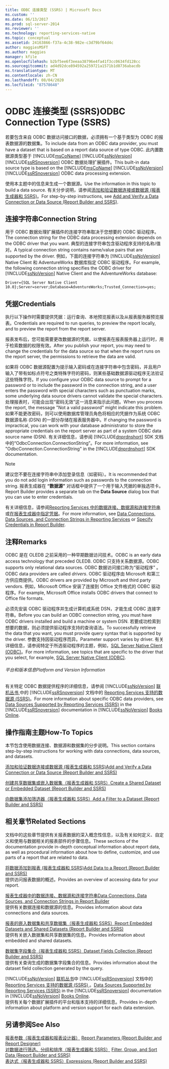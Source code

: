 ```yaml
---
title: ODBC 连接类型 (SSRS) | Microsoft Docs
ms.custom: ''
ms.date: 06/13/2017
ms.prod: sql-server-2014
ms.reviewer: ''
ms.technology: reporting-services-native
ms.topic: conceptual
ms.assetid: 24163866-f37a-4c38-982e-c3d79bf64d4c
author: maggiesMSFT
ms.author: maggies
manager: kfile
ms.openlocfilehash: b2bf5ee6f3eeaa38796e4fa41f3cc0634fd128cc
ms.sourcegitcommit: ad4d92dce894592a259721a1571b1d8736abacdb
ms.translationtype: MT
ms.contentlocale: zh-CN
ms.lasthandoff: 08/04/2020
ms.locfileid: "87578648"
---
```

# <a name="odbc-connection-type-ssrs"></a><span data-ttu-id="5b0f5-102">ODBC 连接类型 (SSRS)</span><span class="sxs-lookup"><span data-stu-id="5b0f5-102">ODBC Connection Type (SSRS)</span></span>
  <span data-ttu-id="5b0f5-103">若要包含来自 ODBC 数据访问接口的数据，必须拥有一个基于类型为 ODBC 的报表数据源的数据集。</span><span class="sxs-lookup"><span data-stu-id="5b0f5-103">To include data from an ODBC data provider, you must have a dataset that is based on a report data source of type ODBC.</span></span> <span data-ttu-id="5b0f5-104">此内置数据源类型基于 [!INCLUDE[msCoName](../../includes/msconame-md.md)] [!INCLUDE[ssNoVersion](../../includes/ssnoversion-md.md)] [!INCLUDE[ssRSnoversion](../../includes/ssrsnoversion-md.md)] ODBC 数据处理扩展插件。</span><span class="sxs-lookup"><span data-stu-id="5b0f5-104">This built-in data source type is based on the [!INCLUDE[msCoName](../../includes/msconame-md.md)] [!INCLUDE[ssNoVersion](../../includes/ssnoversion-md.md)] [!INCLUDE[ssRSnoversion](../../includes/ssrsnoversion-md.md)] ODBC data processing extension.</span></span>  
  
 <span data-ttu-id="5b0f5-105">使用本主题中的信息来生成一个数据源。</span><span class="sxs-lookup"><span data-stu-id="5b0f5-105">Use the information in this topic to build a data source.</span></span> <span data-ttu-id="5b0f5-106">有关分步说明，请参阅[添加和验证数据连接或数据源 &#40;报表生成器和 SSRS&#41;](add-and-verify-a-data-connection-report-builder-and-ssrs.md)。</span><span class="sxs-lookup"><span data-stu-id="5b0f5-106">For step-by-step instructions, see [Add and Verify a Data Connection or Data Source &#40;Report Builder and SSRS&#41;](add-and-verify-a-data-connection-report-builder-and-ssrs.md).</span></span>  
  
##  <a name="connection-string"></a><a name="Connection"></a> <span data-ttu-id="5b0f5-107">连接字符串</span><span class="sxs-lookup"><span data-stu-id="5b0f5-107">Connection String</span></span>  
 <span data-ttu-id="5b0f5-108">用于 ODBC 数据处理扩展插件的连接字符串取决于您想要的 ODBC 驱动程序。</span><span class="sxs-lookup"><span data-stu-id="5b0f5-108">The connection string for the ODBC data processing extension depends on the ODBC driver that you want.</span></span> <span data-ttu-id="5b0f5-109">典型的连接字符串包含驱动程序支持的名称/值对。</span><span class="sxs-lookup"><span data-stu-id="5b0f5-109">A typical connection string contains name/value pairs that are supported by the driver.</span></span> <span data-ttu-id="5b0f5-110">例如，下面的连接字符串为 [!INCLUDE[ssNoVersion](../../includes/ssnoversion-md.md)] Native Client 和 AdventureWorks 数据库指定 ODBC 驱动程序。</span><span class="sxs-lookup"><span data-stu-id="5b0f5-110">For example, the following connection string specifies the ODBC driver for [!INCLUDE[ssNoVersion](../../includes/ssnoversion-md.md)] Native Client and the AdventureWorks database:</span></span>  
  
```  
Driver={SQL Server Native Client 10.0};Server=server;Database=AdventureWorks;Trusted_Connection=yes;  
```  
  
  
##  <a name="credentials"></a><a name="Credentials"></a> <span data-ttu-id="5b0f5-111">凭据</span><span class="sxs-lookup"><span data-stu-id="5b0f5-111">Credentials</span></span>  
 <span data-ttu-id="5b0f5-112">执行以下操作时需要提供凭据：运行查询、本地预览报表以及从报表服务器预览报表。</span><span class="sxs-lookup"><span data-stu-id="5b0f5-112">Credentials are required to run queries, to preview the report locally, and to preview the report from the report server.</span></span>  
  
 <span data-ttu-id="5b0f5-113">报表发布后，您可能需要更改数据源的凭据，以使报表在报表服务器上运行时，用于检索数据的权限有效。</span><span class="sxs-lookup"><span data-stu-id="5b0f5-113">After you publish your report, you may need to change the credentials for the data source so that when the report runs on the report server, the permissions to retrieve the data are valid.</span></span>  
  
 <span data-ttu-id="5b0f5-114">如果将 ODBC 数据源配置为提示输入密码或在连接字符串中包含密码，并且用户输入了带有如标点符号之类特殊字符的密码，则某些基础数据源驱动程序无法验证这些特殊字符。</span><span class="sxs-lookup"><span data-stu-id="5b0f5-114">If you configure your ODBC data source to prompt for a password or to include the password in the connection string, and a user enters the password with special characters such as punctuation marks, some underlying data source drivers cannot validate the special characters.</span></span> <span data-ttu-id="5b0f5-115">处理报表时，可能会出现“密码无效”这一消息来指示此问题。</span><span class="sxs-lookup"><span data-stu-id="5b0f5-115">When you process the report, the message "Not a valid password" might indicate this problem.</span></span> <span data-ttu-id="5b0f5-116">如果不能更改密码，则可以使用数据库管理员角色将相应的凭据作为系统 ODBC 数据源名称 (DSN) 的一部分存储在报表服务器中。</span><span class="sxs-lookup"><span data-stu-id="5b0f5-116">If changing the password is impractical, you can work with your database administrator to store the appropriate credentials on the report server as part of a system ODBC data source name (DSN).</span></span> <span data-ttu-id="5b0f5-117">有关详细信息，请参阅 [!INCLUDE[dnprdnshort](../../includes/dnprdnshort-md.md)] SDK 文档中的“OdbcConnection.ConnectionString”。</span><span class="sxs-lookup"><span data-stu-id="5b0f5-117">For more information, see "OdbcConnection.ConnectionString" in the [!INCLUDE[dnprdnshort](../../includes/dnprdnshort-md.md)] SDK documentation.</span></span>  
  
> [!NOTE]  
>  <span data-ttu-id="5b0f5-118">建议您不要在连接字符串中添加登录信息（如密码）。</span><span class="sxs-lookup"><span data-stu-id="5b0f5-118">It is recommended that you do not add login information such as passwords to the connection string.</span></span> <span data-ttu-id="5b0f5-119">报表生成器在 **“数据源”** 对话框中提供了一个用于输入凭据的单独选项卡。</span><span class="sxs-lookup"><span data-stu-id="5b0f5-119">Report Builder provides a separate tab on the **Data Source** dialog box that you can use to enter credentials.</span></span>  
  
 <span data-ttu-id="5b0f5-120">有关详细信息，请参阅[Reporting Services 中的数据连接、数据源和连接字符串](../data-connections-data-sources-and-connection-strings-in-reporting-services.md)或[在报表生成器中指定凭据](../specify-credentials-in-report-builder.md)。</span><span class="sxs-lookup"><span data-stu-id="5b0f5-120">For more information, see [Data Connections, Data Sources, and Connection Strings in Reporting Services](../data-connections-data-sources-and-connection-strings-in-reporting-services.md) or [Specify Credentials in Report Builder](../specify-credentials-in-report-builder.md).</span></span>  
  
  
##  <a name="remarks"></a><a name="Remarks"></a> <span data-ttu-id="5b0f5-121">注释</span><span class="sxs-lookup"><span data-stu-id="5b0f5-121">Remarks</span></span>  
 <span data-ttu-id="5b0f5-122">ODBC 是在 OLEDB 之前采用的一种早期数据访问技术。</span><span class="sxs-lookup"><span data-stu-id="5b0f5-122">ODBC is an early data access technology that preceded OLEDB.</span></span> <span data-ttu-id="5b0f5-123">ODBC 只支持关系数据源。</span><span class="sxs-lookup"><span data-stu-id="5b0f5-123">ODBC supports only relational data sources.</span></span> <span data-ttu-id="5b0f5-124">ODBC 数据访问接口称为“驱动程序”  。</span><span class="sxs-lookup"><span data-stu-id="5b0f5-124">ODBC data providers are called *drivers*.</span></span> <span data-ttu-id="5b0f5-125">ODBC 驱动程序由 Microsoft 和第三方供应商提供。</span><span class="sxs-lookup"><span data-stu-id="5b0f5-125">ODBC drivers are provided by Microsoft and third party vendors.</span></span> <span data-ttu-id="5b0f5-126">例如，Microsoft Office 安装了连接到 Office 文件格式的 ODBC 驱动程序。</span><span class="sxs-lookup"><span data-stu-id="5b0f5-126">For example, Microsoft Office installs ODBC drivers that connect to Office file formats.</span></span>  
  
 <span data-ttu-id="5b0f5-127">必须先安装 ODBC 驱动程序并生成计算机或系统 DSN，才能生成 ODBC 连接字符串。</span><span class="sxs-lookup"><span data-stu-id="5b0f5-127">Before you can build an ODBC connection string, you must have ODBC drivers installed and build a machine or system DSN.</span></span> <span data-ttu-id="5b0f5-128">若要成功检索到想要的数据，则必须提供驱动程序支持的查询语法。</span><span class="sxs-lookup"><span data-stu-id="5b0f5-128">To successfully retrieve the data that you want, you must provide query syntax that is supported by the driver.</span></span> <span data-ttu-id="5b0f5-129">参数支持因驱动程序而异。</span><span class="sxs-lookup"><span data-stu-id="5b0f5-129">Parameter support varies by driver.</span></span> <span data-ttu-id="5b0f5-130">有关详细信息，请参阅特定于所选驱动程序的主题，例如，[SQL Server Native Client (ODBC)](../../relational-databases/native-client/odbc/sql-server-native-client-odbc.md)。</span><span class="sxs-lookup"><span data-stu-id="5b0f5-130">For more information, see topics that are specific to the driver that you select, for example, [SQL Server Native Client &#40;ODBC&#41;](../../relational-databases/native-client/odbc/sql-server-native-client-odbc.md).</span></span>  
  
###### <a name="platform-and-version-information"></a><span data-ttu-id="5b0f5-131">平台和版本信息</span><span class="sxs-lookup"><span data-stu-id="5b0f5-131">Platform and Version Information</span></span>  
 <span data-ttu-id="5b0f5-132">有关特定 ODBC 数据提供程序的详细信息，请参阅 [!INCLUDE[ssNoVersion](../../includes/ssnoversion-md.md)] [联机丛书 ](https://go.microsoft.com/fwlink/?linkid=121312) 中的 [!INCLUDE[ssRSnoversion](../../includes/ssrsnoversion-md.md)] 文档中的 [Reporting Services 支持的数据源 (SSRS)](../create-deploy-and-manage-mobile-and-paginated-reports.md)。</span><span class="sxs-lookup"><span data-stu-id="5b0f5-132">For more information about specific ODBC data providers, see [Data Sources Supported by Reporting Services &#40;SSRS&#41;](../create-deploy-and-manage-mobile-and-paginated-reports.md) in the [!INCLUDE[ssRSnoversion](../../includes/ssrsnoversion-md.md)] documentation in [!INCLUDE[ssNoVersion](../../includes/ssnoversion-md.md)] [Books Online](https://go.microsoft.com/fwlink/?linkid=121312).</span></span>  
  
  
##  <a name="how-to-topics"></a><a name="HowTo"></a> <span data-ttu-id="5b0f5-133">操作指南主题</span><span class="sxs-lookup"><span data-stu-id="5b0f5-133">How-To Topics</span></span>  
 <span data-ttu-id="5b0f5-134">本节包含使用数据连接、数据源和数据集的分步说明。</span><span class="sxs-lookup"><span data-stu-id="5b0f5-134">This section contains step-by-step instructions for working with data connections, data sources, and datasets.</span></span>  
  
 [<span data-ttu-id="5b0f5-135">添加和验证数据连接或数据源 &#40;报表生成器和 SSRS&#41;</span><span class="sxs-lookup"><span data-stu-id="5b0f5-135">Add and Verify a Data Connection or Data Source &#40;Report Builder and SSRS&#41;</span></span>](add-and-verify-a-data-connection-report-builder-and-ssrs.md)  
  
 [<span data-ttu-id="5b0f5-136">创建共享数据集或嵌入数据集（报表生成器和 SSRS）</span><span class="sxs-lookup"><span data-stu-id="5b0f5-136">Create a Shared Dataset or Embedded Dataset &#40;Report Builder and SSRS&#41;</span></span>](create-a-shared-dataset-or-embedded-dataset-report-builder-and-ssrs.md)  
  
 [<span data-ttu-id="5b0f5-137">向数据集添加筛选器（报表生成器和 SSRS）</span><span class="sxs-lookup"><span data-stu-id="5b0f5-137">Add a Filter to a Dataset &#40;Report Builder and SSRS&#41;</span></span>](add-a-filter-to-a-dataset-report-builder-and-ssrs.md)  
  
  
##  <a name="related-sections"></a><a name="Related"></a> <span data-ttu-id="5b0f5-138">相关章节</span><span class="sxs-lookup"><span data-stu-id="5b0f5-138">Related Sections</span></span>  
 <span data-ttu-id="5b0f5-139">文档中的这些章节提供有关报表数据的深入概念性信息，以及有关如何定义、自定义和使用与数据相关的报表部件的步骤信息。</span><span class="sxs-lookup"><span data-stu-id="5b0f5-139">These sections of the documentation provide in-depth conceptual information about report data, as well as procedural information about how to define, customize, and use parts of a report that are related to data.</span></span>  
  
 [<span data-ttu-id="5b0f5-140">将数据添加到报表 &#40;报表生成器和 SSRS&#41;</span><span class="sxs-lookup"><span data-stu-id="5b0f5-140">Add Data to a Report &#40;Report Builder and SSRS&#41;</span></span>](report-datasets-ssrs.md)  
 <span data-ttu-id="5b0f5-141">提供访问报表数据的概述。</span><span class="sxs-lookup"><span data-stu-id="5b0f5-141">Provides an overview of accessing data for your report.</span></span>  
  
 [<span data-ttu-id="5b0f5-142">报表生成器中的数据连接、数据源和连接字符串</span><span class="sxs-lookup"><span data-stu-id="5b0f5-142">Data Connections, Data Sources, and Connection Strings in Report Builder</span></span>](../data-connections-data-sources-and-connection-strings-in-report-builder.md)  
 <span data-ttu-id="5b0f5-143">提供有关数据连接和数据源的信息。</span><span class="sxs-lookup"><span data-stu-id="5b0f5-143">Provides information about data connections and data sources.</span></span>  
  
 [<span data-ttu-id="5b0f5-144">报表的嵌入数据集和共享数据集（报表生成器和 SSRS）</span><span class="sxs-lookup"><span data-stu-id="5b0f5-144">Report Embedded Datasets and Shared Datasets &#40;Report Builder and SSRS&#41;</span></span>](report-embedded-datasets-and-shared-datasets-report-builder-and-ssrs.md)  
 <span data-ttu-id="5b0f5-145">提供有关嵌入数据集和共享数据集的信息。</span><span class="sxs-lookup"><span data-stu-id="5b0f5-145">Provides information about embedded and shared datasets.</span></span>  
  
 [<span data-ttu-id="5b0f5-146">数据集字段集合（报表生成器和 SSRS）</span><span class="sxs-lookup"><span data-stu-id="5b0f5-146">Dataset Fields Collection &#40;Report Builder and SSRS&#41;</span></span>](dataset-fields-collection-report-builder-and-ssrs.md)  
 <span data-ttu-id="5b0f5-147">提供有关查询生成的数据集字段集合的信息。</span><span class="sxs-lookup"><span data-stu-id="5b0f5-147">Provides information about the dataset field collection generated by the query.</span></span>  
  
 <span data-ttu-id="5b0f5-148">[!INCLUDE[ssNoVersion](../../includes/ssnoversion-md.md)] [联机丛书](https://go.microsoft.com/fwlink/?linkid=121312)中 [!INCLUDE[ssRSnoversion](../../includes/ssrsnoversion-md.md)] 文档中的 [Reporting Services 支持的数据源 (SSRS) ](../create-deploy-and-manage-mobile-and-paginated-reports.md)。</span><span class="sxs-lookup"><span data-stu-id="5b0f5-148">[Data Sources Supported by Reporting Services &#40;SSRS&#41;](../create-deploy-and-manage-mobile-and-paginated-reports.md) in the [!INCLUDE[ssRSnoversion](../../includes/ssrsnoversion-md.md)] documentation in [!INCLUDE[ssNoVersion](../../includes/ssnoversion-md.md)] [Books Online](https://go.microsoft.com/fwlink/?linkid=121312).</span></span>  
 <span data-ttu-id="5b0f5-149">提供有关每个数据扩展插件的平台和版本支持的详细信息。</span><span class="sxs-lookup"><span data-stu-id="5b0f5-149">Provides in-depth information about platform and version support for each data extension.</span></span>  
  
  
## <a name="see-also"></a><span data-ttu-id="5b0f5-150">另请参阅</span><span class="sxs-lookup"><span data-stu-id="5b0f5-150">See Also</span></span>  
 <span data-ttu-id="5b0f5-151">[报表参数（报表生成器和报表设计器）](../report-design/report-parameters-report-builder-and-report-designer.md) </span><span class="sxs-lookup"><span data-stu-id="5b0f5-151">[Report Parameters &#40;Report Builder and Report Designer&#41;](../report-design/report-parameters-report-builder-and-report-designer.md) </span></span>  
 <span data-ttu-id="5b0f5-152">[对数据进行筛选、分组和排序（报表生成器和 SSRS）](../report-design/filter-group-and-sort-data-report-builder-and-ssrs.md) </span><span class="sxs-lookup"><span data-stu-id="5b0f5-152">[Filter, Group, and Sort Data &#40;Report Builder and SSRS&#41;](../report-design/filter-group-and-sort-data-report-builder-and-ssrs.md) </span></span>  
 [<span data-ttu-id="5b0f5-153">表达式（报表生成器和 SSRS）</span><span class="sxs-lookup"><span data-stu-id="5b0f5-153">Expressions &#40;Report Builder and SSRS&#41;</span></span>](../report-design/expressions-report-builder-and-ssrs.md)  
  
  
